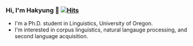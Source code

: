 ### Hi, I'm Hakyung 🙊 [![Hits](https://hits.seeyoufarm.com/api/count/incr/badge.svg?url=https%3A%2F%2Fgithub.com%2Fhksung%2Fhit-counter&count_bg=%2300B0F5&title_bg=%232EE0FF&icon=spectrum.svg&icon_color=%23E7E7E7&title=hits&edge_flat=false)](https://hits.seeyoufarm.com)
<!--
**hksung/hksung** is a ✨ _special_ ✨ repository because its `README.md` (this file) appears on your GitHub profile.


-->
- I'm a Ph.D. student in Linguistics, University of Oregon.
- I'm interested in corpus linguistics, natural langauge processing, and second language acquisition.
<!--START_SECTION:waka-->
<!--END_SECTION:waka-->
